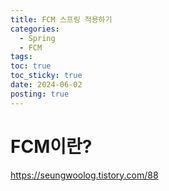 ```yaml
---
title: FCM 스프링 적용하기
categories:
  - Spring
  - FCM
tags: 
toc: true
toc_sticky: true
date: 2024-06-02
posting: true
---
```

# FCM이란? 

https://seungwoolog.tistory.com/88